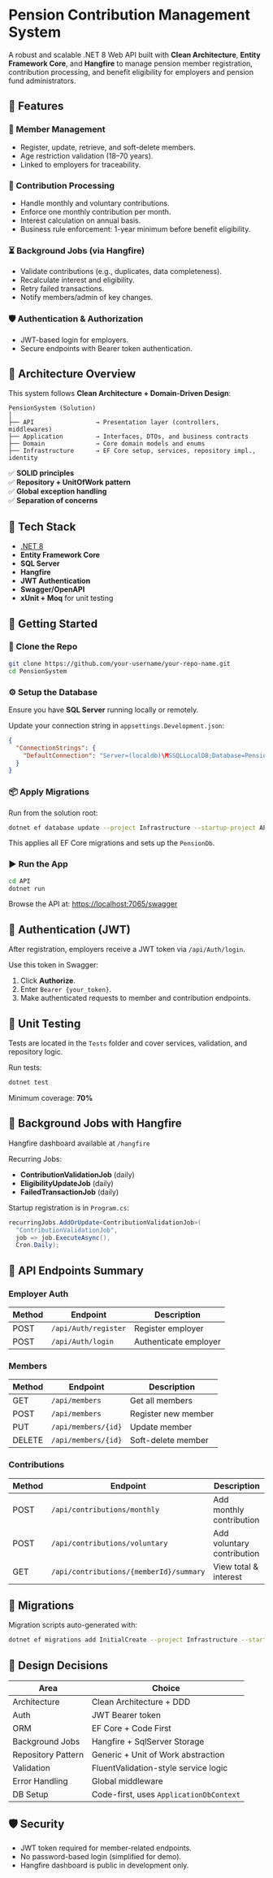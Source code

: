 
# Pension Contribution Management System

A robust and scalable .NET 8 Web API built with **Clean Architecture**, **Entity Framework Core**, and **Hangfire** to manage pension member registration, contribution processing, and benefit eligibility for employers and pension fund administrators.

## 📌 Features

### 🧍 Member Management
- Register, update, retrieve, and soft-delete members.
- Age restriction validation (18–70 years).
- Linked to employers for traceability.

### 💸 Contribution Processing
- Handle monthly and voluntary contributions.
- Enforce one monthly contribution per month.
- Interest calculation on annual basis.
- Business rule enforcement: 1-year minimum before benefit eligibility.

### ⏳ Background Jobs (via Hangfire)
- Validate contributions (e.g., duplicates, data completeness).
- Recalculate interest and eligibility.
- Retry failed transactions.
- Notify members/admin of key changes.

### 🛡️ Authentication & Authorization
- JWT-based login for employers.
- Secure endpoints with Bearer token authentication.

## 🧱 Architecture Overview

This system follows **Clean Architecture + Domain-Driven Design**:

```
PensionSystem (Solution)
│
├── API                 → Presentation layer (controllers, middlewares)
├── Application         → Interfaces, DTOs, and business contracts
├── Domain              → Core domain models and enums
├── Infrastructure      → EF Core setup, services, repository impl., identity
```

✅ **SOLID principles**  
✅ **Repository + UnitOfWork pattern**  
✅ **Global exception handling**  
✅ **Separation of concerns**

## 🚀 Tech Stack

- [.NET 8](https://dotnet.microsoft.com)
- **Entity Framework Core**
- **SQL Server**
- **Hangfire**
- **JWT Authentication**
- **Swagger/OpenAPI**
- **xUnit + Moq** for unit testing

## 🔧 Getting Started

### 📁 Clone the Repo

```bash
git clone https://github.com/your-username/your-repo-name.git
cd PensionSystem
```

### ⚙️ Setup the Database

Ensure you have **SQL Server** running locally or remotely.

Update your connection string in `appsettings.Development.json`:

```json
{
  "ConnectionStrings": {
    "DefaultConnection": "Server=(localdb)\MSSQLLocalDB;Database=PensionDb;Trusted_Connection=True;"
  }
}
```

### 📦 Apply Migrations

Run from the solution root:

```bash
dotnet ef database update --project Infrastructure --startup-project API
```

This applies all EF Core migrations and sets up the `PensionDb`.

### ▶️ Run the App

```bash
cd API
dotnet run
```

Browse the API at: [https://localhost:7065/swagger](https://localhost:7065/swagger)

## 🔑 Authentication (JWT)

After registration, employers receive a JWT token via `/api/Auth/login`.

Use this token in Swagger:

1. Click **Authorize**.
2. Enter `Bearer {your_token}`.
3. Make authenticated requests to member and contribution endpoints.

## 🧪 Unit Testing

Tests are located in the `Tests` folder and cover services, validation, and repository logic.

Run tests:

```bash
dotnet test
```

Minimum coverage: **70%**

## 🔁 Background Jobs with Hangfire

Hangfire dashboard available at `/hangfire`

Recurring Jobs:
- **ContributionValidationJob** (daily)
- **EligibilityUpdateJob** (daily)
- **FailedTransactionJob** (daily)

Startup registration is in `Program.cs`:

```csharp
recurringJobs.AddOrUpdate<ContributionValidationJob>(
  "ContributionValidationJob",
  job => job.ExecuteAsync(),
  Cron.Daily);
```

## 📂 API Endpoints Summary

### Employer Auth

| Method | Endpoint              | Description         |
|--------|-----------------------|---------------------|
| POST   | `/api/Auth/register`  | Register employer   |
| POST   | `/api/Auth/login`     | Authenticate employer|

### Members

| Method | Endpoint                | Description              |
|--------|-------------------------|--------------------------|
| GET    | `/api/members`          | Get all members          |
| POST   | `/api/members`          | Register new member      |
| PUT    | `/api/members/{id}`     | Update member            |
| DELETE | `/api/members/{id}`     | Soft-delete member       |

### Contributions

| Method | Endpoint                     | Description                       |
|--------|------------------------------|-----------------------------------|
| POST   | `/api/contributions/monthly` | Add monthly contribution          |
| POST   | `/api/contributions/voluntary` | Add voluntary contribution        |
| GET    | `/api/contributions/{memberId}/summary` | View total & interest |

## 📜 Migrations

Migration scripts auto-generated with:

```bash
dotnet ef migrations add InitialCreate --project Infrastructure --startup-project API
```

## 📄 Design Decisions

| Area              | Choice                                 |
|-------------------|----------------------------------------|
| Architecture      | Clean Architecture + DDD               |
| Auth              | JWT Bearer token                       |
| ORM               | EF Core + Code First                   |
| Background Jobs   | Hangfire + SqlServer Storage           |
| Repository Pattern| Generic + Unit of Work abstraction     |
| Validation        | FluentValidation-style service logic   |
| Error Handling    | Global middleware                      |
| DB Setup          | Code-first, uses `ApplicationDbContext`|

## 🛡️ Security

- JWT token required for member-related endpoints.
- No password-based login (simplified for demo).
- Hangfire dashboard is public in development only.

